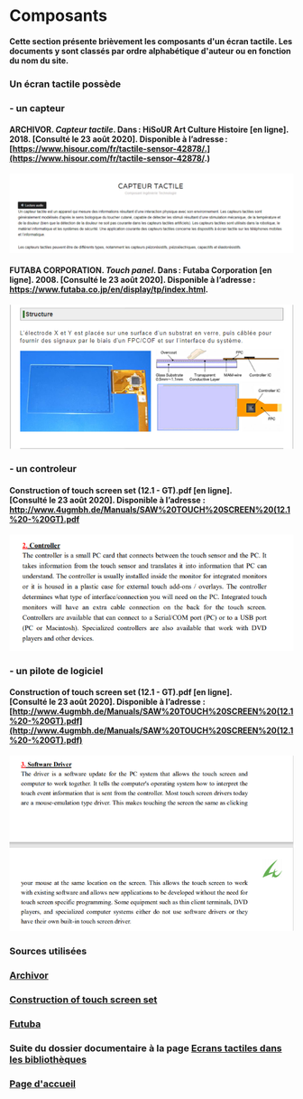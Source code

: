 # Composants

#### Cette section présente brièvement les composants d'un écran tactile. Les documents y sont classés par ordre alphabétique d'auteur ou en fonction du nom du site.

### Un écran tactile possède 

### - un capteur

#### ARCHIVOR. *Capteur tactile*. Dans : HiSoUR Art Culture Histoire [en ligne]. 2018. [Consulté le 23 août 2020]. Disponible à l’adresse : [https://www.hisour.com/fr/tactile-sensor-42878/.](https://www.hisour.com/fr/tactile-sensor-42878/.)
![capteur](imagesecrans/composants/capteurtactile.PNG)


#### FUTABA CORPORATION. *Touch panel*. Dans : Futaba Corporation [en ligne]. 2008. [Consulté le 23 août 2020]. Disponible à l’adresse : https://www.futaba.co.jp/en/display/tp/index.html.
![touch](imagesecrans/composants/touchpanel.PNG) 


### - un controleur 

#### Construction of touch screen set (12.1 - GT).pdf [en ligne]. [Consulté le 23 août 2020]. Disponible à l’adresse : http://www.4ugmbh.de/Manuals/SAW%20TOUCH%20SCREEN%20(12.1%20-%20GT).pdf
![controller](imagesecrans/composants/controllertugmbh.PNG)

### - un pilote de logiciel

#### Construction of touch screen set (12.1 - GT).pdf [en ligne]. [Consulté le 23 août 2020]. Disponible à l’adresse : [http://www.4ugmbh.de/Manuals/SAW%20TOUCH%20SCREEN%20(12.1%20-%20GT).pdf](http://www.4ugmbh.de/Manuals/SAW%20TOUCH%20SCREEN%20(12.1%20-%20GT).pdf)
![Driver](imagesecrans/composants/driverugmbh.PNG)


### Sources utilisées

### [Archivor](https://www.hisour.com/fr/tactile-sensor-42878/.)

### [Construction of touch screen set](http://www.4ugmbh.de/Manuals/SAW%20TOUCH%20SCREEN%20(12.1%20-%20GT).pdf)

### [Futuba](https://www.futaba.co.jp/en/display/tp/index.html.)


### Suite du dossier documentaire à la page [Ecrans tactiles dans les bibliothèques](ecranstactilesbibliotheques.md) 

### [Page d'accueil](Pagedaccueil.md)
